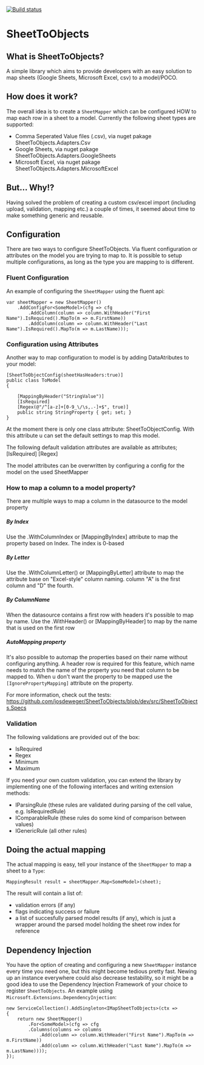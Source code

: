 [![Build status](https://ci.appveyor.com/api/projects/status/xyh066af9kpkqpgm?svg=true)](https://ci.appveyor.com/project/josdeweger/sheettoobjects)

# SheetToObjects

## What is SheetToObjects?
A simple library which aims to provide developers with an easy solution to map sheets (Google Sheets, Microsoft Excel, csv) to a model/POCO. 

## How does it work?
The overall idea is to create a `SheetMapper` which can be configured HOW to map each row in a sheet to a model. Currently the following sheet types are supported:

- Comma Seperated Value files (.csv), via nuget pakage SheetToObjects.Adapters.Csv
- Google Sheets, via nuget pakage SheetToObjects.Adapters.GoogleSheets
- Microsoft Excel, via nuget pakage SheetToObjects.Adapters.MicrosoftExcel

## But... Why!?
Having solved the problem of creating a custom csv/excel import (including upload, validation, mapping etc.) a couple of times, it seemed about time to make something generic and reusable.

## Configuration
There are two ways to configure SheetToObjects. Via fluent configuration or attributes on the model you are trying to map to. It is possible to setup multiple configurations, as long as the type you are mapping to is different.

### Fluent Configuration
An example of configuring the `SheetMapper` using the fluent api:

```
var sheetMapper = new SheetMapper()
    .AddConfigFor<SomeModel>(cfg => cfg
        .AddColumn(column => column.WithHeader("First Name").IsRequired().MapTo(m => m.FirstName))
        .AddColumn(column => column.WithHeader("Last Name").IsRequired().MapTo(m => m.LastName)));
 ```
### Configuration using Attributes
Another way to map configuration to model is by adding DataAtributes to your model:

```
[SheetToObjectConfig(sheetHasHeaders:true)]
public class ToModel
{

	[MappingByHeader("StringValue")]
	[IsRequired]
	[Regex(@"/^[a-z]+[0-9_\/\s,.-]+$", true)]
	public string StringProperty { get; set; }
}
```

At the moment there is only one class attribute: SheetToObjectConfig. With this attribute u can set the default settings to map this model.

The following default validation attributes are available as attributes;
[IsRequired]
[Regex]

The model attributes can be overwritten by configuring a config for the model on the used SheetMapper

### How to map a column to a model property?
There are multiple ways to map a column in the datasource to the model property

##### By Index
Use the .WithColumnIndex or [MappingByIndex] attribute to map the property based on Index. The index is 0-based

##### By Letter
Use the .WithColumnLetter() or [MappingByLetter] attribute to map the attribute base on "Excel-style" column naming. column "A" is the first column and "D" the fourth.

##### By ColumnName
When the datasource contains a first row with headers it's possible to map by name. Use the .WithHeader() or [MappingByHeader] to map by the name that is used on the first row

##### AutoMapping property
It's also possible to automap the properties based on their name without configuring anything. A header row is required for this feature, which name needs to match the name of the property you need that column to be mapped to. 
When u don't want the property to be mapped use the `[IgnorePropertyMapping]` attribute on the property.

For more information, check out the tests: https://github.com/josdeweger/SheetToObjects/blob/dev/src/SheetToObjects.Specs

### Validation
The following validations are provided out of the box:
- IsRequired
- Regex
- Minimum
- Maximum

If you need your own custom validation, you can extend the library by implementing one of the following interfaces and writing extension methods:
- IParsingRule (these rules are validated during parsing of the cell value, e.g. IsRequiredRule)
- IComparableRule (these rules do some kind of comparison between values)
- IGenericRule (all other rules)

## Doing the actual mapping
The actual mapping is easy, tell your instance of the `SheetMapper` to map a sheet to a `Type`:
```
MappingResult result = sheetMapper.Map<SomeModel>(sheet);
```

The result will contain a list of:
- validation errors (if any)
- flags indicating success or failure 
- a list of succesfully parsed model results (if any), which is just a wrapper around the parsed model holding the sheet row index for reference

## Dependency Injection
You have the option of creating and configuring a new `SheetMapper` instance every time you need one, but this might become tedious pretty fast. Newing up an instance everywhere could also decrease testability, 
so it might be a good idea to use the Dependency Injection Framework of your choice to register `SheetToObjects`. An example using `Microsoft.Extensions.DependencyInjection`:

```
new ServiceCollection().AddSingleton<IMapSheetToObjects>(ctx =>
{
    return new SheetMapper()
        .For<SomeModel>(cfg => cfg
        .Columns(columns => columns
            .Add(column => column.WithHeader("First Name").MapTo(m => m.FirstName))
            .Add(column => column.WithHeader("Last Name").MapTo(m => m.LastName))));
});
```
